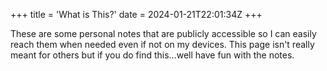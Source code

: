 +++
title = 'What is This?'
date = 2024-01-21T22:01:34Z
+++

These are some personal notes that are publicly accessible so I can easily reach them when needed even if not on my devices. This page isn't really meant for others but if you do find this...well have fun with the notes.
